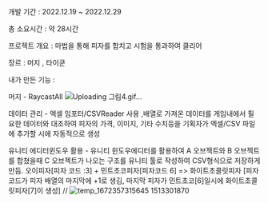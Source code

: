 개발 기간 : 2022.12.19 ~ 2022.12.29

총 소요시간 : 약 28시간

프로젝트 개요 : 마법을 통해 피자를 합치고 시험을 통과하여 클리어

장르 : 머지 , 타이쿤 

내가 만든 기능 :

머지 - RaycastAll
![Uploading 그림4.gif…]()


데이터 관리 - 엑셀 임포터/CSVReader 사용 ,배열로 가져온 데이터를 게임내에서 필요한 데이터와 대조하여
피자의 가격, 이미지, 기타 수치등을 기획자가 엑셀/CSV 파일에 추가할 시에 자동적으로 생성

유니티 에디터윈도우 활용 - 유니티 윈도우에디터를 활용하여
A 오브젝트와 B 오브젝트를 합쳤을때 C 오브젝트가 나오는 구조를 유니티 툴로 작성하여 CSV형식으로 저장하게 만듬.
오이피자[피자 코드 :3] + 민트초코피자[피자코드 6] => 화이트초콜릿피자
[피자코드가 피자 배열의 마지막에 +1로 생김, 마지막 피자가 민트초코[6]일시에 화이트초콜릿피자[7]이 생성]
//
![temp_1672357315645 1513301870](https://user-images.githubusercontent.com/37183346/210725581-1dbc2994-6ad6-400d-8a0b-630a6e172e88.gif)

